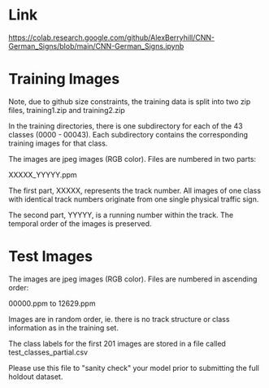 # Link
https://colab.research.google.com/github/AlexBerryhill/CNN-German_Signs/blob/main/CNN-German_Signs.ipynb 
# Training Images

Note, due to github size constraints, the training data is split into two zip files, training1.zip and training2.zip

In the training directories, there is one subdirectory for each of the 43 classes (0000 - 00043).
Each subdirectory contains the corresponding training images for that class.

The images are jpeg images (RGB color). Files are numbered in two parts:

   XXXXX_YYYYY.ppm

The first part, XXXXX, represents the track number. All images of one class 
with identical track numbers originate from one single physical traffic sign.

The second part, YYYYY, is a running number within the track. The temporal order
of the images is preserved.


# Test Images

The images are jpeg images (RGB color). Files are numbered in ascending order:

   00000.ppm to 12629.ppm

Images are in random order, ie. there is no track structure or class information
as in the training set.

The class labels for the first 201 images are stored in a file called test_classes_partial.csv

Please use this file to "sanity check" your model prior to submitting the full holdout dataset.
